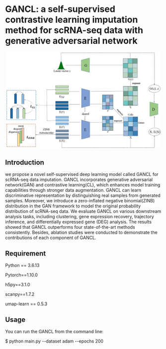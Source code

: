 # GANCL: a self-supervised contrastive learning imputation method for scRNA-seq data with generative adversarial network


![model](https://github.com/LWanzi/GANCL/blob/origin/GANCL.png)

Introduction
-----

we propose a novel self-supervised deep learning model called GANCL for scRNA-seq data imputation. GANCL incorporates generative adversarial network(GAN) and contrastive learning(CL), which enhances model training capabilities through stronger data augmentation. GANCL can learn discriminative representation by distinguishing real samples from generated samples. Moreover, we introduce a zero-inflated negative binomial(ZINB) distribution in the GAN framework to model the original probability distribution of scRNA-seq data. We evaluate GANCL on various downstream analysis tasks, including clustering, gene expression recovery, trajectory inference, and differentially expressed gene (DEG) analysis. The results showed that GANCL outperforms four state-of-the-art methods consistently. Besides, ablation studies were conducted to demonstrate the contributions of each component of GANCL.

Requirement
-----
Python == 3.6.13

Pytorch==1.10.0

h5py==3.1.0

scanpy==1.7.2

umap-learn == 0.5.3

Usage
-----
You can run the GANCL from the command line:

$ python main.py --dataset adam --epochs 200

